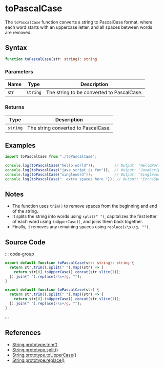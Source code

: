 # toPascalCase

The `toPascalCase` function converts a string to PascalCase format, where each word starts with an uppercase letter, and all spaces between words are removed.

## Syntax

```typescript
function toPascalCase(str: string): string
```

### Parameters

| Name  | Type     | Description                                          |
|-------|----------|----------------------------------------------------|
| str   | `string` | The string to be converted to PascalCase.          |

### Returns

| Type    | Description                                      |
|---------|------------------------------------------------|
| `string` | The string converted to PascalCase.             |

## Examples

```typescript
import toPascalCase from "./toPascalCase";

console.log(toPascalCase("hello world"));         // Output: "HelloWorld"
console.log(toPascalCase("java script is fun"));  // Output: "JavaScriptIsFun"
console.log(toPascalCase("singleword"));          // Output: "Singleword"
console.log(toPascalCase("  extra spaces here ")); // Output: "ExtraSpacesHere"
```

## Notes

- The function uses `trim()` to remove spaces from the beginning and end of the string.
- It splits the string into words using `split(" ")`, capitalizes the first letter of each word using `toUpperCase()`, and joins them back together.
- Finally, it removes any remaining spaces using `replace(/\s+/g, "")`.

## Source Code

::: code-group
```typescript
export default function toPascalCase(str: string): string {
  return str.trim().split(" ").map((str) => {
    return str[0].toUpperCase().concat(str.slice(1));
  }).join(" ").replace(/\s+/g, "");
}
```

```javascript
export default function toPascalCase(str) {
  return str.trim().split(" ").map((str) => {
    return str[0].toUpperCase().concat(str.slice(1));
  }).join(" ").replace(/\s+/g, "");
}
```
::: 

## References

- [String.prototype.trim()](https://developer.mozilla.org/en-US/docs/Web/JavaScript/Reference/Global_Objects/String/trim)
- [String.prototype.split()](https://developer.mozilla.org/en-US/docs/Web/JavaScript/Reference/Global_Objects/String/split)
- [String.prototype.toUpperCase()](https://developer.mozilla.org/en-US/docs/Web/JavaScript/Reference/Global_Objects/String/toUpperCase)
- [String.prototype.replace()](https://developer.mozilla.org/en-US/docs/Web/JavaScript/Reference/Global_Objects/String/replace)
